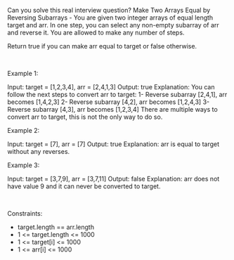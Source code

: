 Can you solve this real interview question? Make Two Arrays Equal by Reversing Subarrays - You are given two integer arrays of equal length target and arr. In one step, you can select any non-empty subarray of arr and reverse it. You are allowed to make any number of steps.

Return true if you can make arr equal to target or false otherwise.

 

Example 1:


Input: target = [1,2,3,4], arr = [2,4,1,3]
Output: true
Explanation: You can follow the next steps to convert arr to target:
1- Reverse subarray [2,4,1], arr becomes [1,4,2,3]
2- Reverse subarray [4,2], arr becomes [1,2,4,3]
3- Reverse subarray [4,3], arr becomes [1,2,3,4]
There are multiple ways to convert arr to target, this is not the only way to do so.


Example 2:


Input: target = [7], arr = [7]
Output: true
Explanation: arr is equal to target without any reverses.


Example 3:


Input: target = [3,7,9], arr = [3,7,11]
Output: false
Explanation: arr does not have value 9 and it can never be converted to target.


 

Constraints:

 * target.length == arr.length
 * 1 <= target.length <= 1000
 * 1 <= target[i] <= 1000
 * 1 <= arr[i] <= 1000